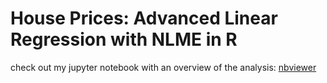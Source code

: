 # House Prices: Advanced Linear Regression with NLME in R

check out my jupyter notebook with an overview of the analysis: [nbviewer](https://nbviewer.jupyter.org/github/charlesmdunn/LMM-Demo/blob/main/LMM%20Notebook2.ipynb)
